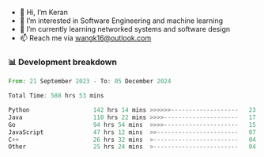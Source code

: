 - 👋 Hi, I’m Keran
- 👀 I’m interested in Software Engineering and machine learning
- 🌱 I’m currently learning networked systems and software design
- 📫 Reach me via wangk16@outlook.com


###  📊 Development breakdown
<!--START_SECTION:waka-->

```rust
From: 21 September 2023 - To: 05 December 2024

Total Time: 588 hrs 53 mins

Python                  142 hrs 14 mins >>>>>>-------------------   23.16 %
Java                    110 hrs 22 mins >>>>---------------------   17.97 %
Go                      94 hrs 54 mins  >>>>---------------------   15.45 %
JavaScript              47 hrs 12 mins  >>-----------------------   07.69 %
C++                     26 hrs 32 mins  >------------------------   04.32 %
Other                   25 hrs 24 mins  >------------------------   04.14 %
```

<!--END_SECTION:waka-->

<!---
keran-w/keran-w is a ✨ special ✨ repository because its `README.md` (this file) appears on your GitHub profile.
You can click the Preview link to take a look at your changes.
--->

